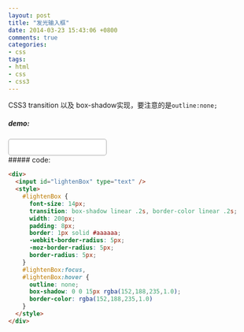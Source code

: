 ```yaml
---
layout: post
title: "发光输入框"
date: 2014-03-23 15:43:06 +0800
comments: true
categories:
- css
tags:
- html
- css
- css3
---
```


CSS3 transition 以及 box-shadow实现，要注意的是`outline:none;`

##### demo:
<div>
  <input id="lightenBox" type="text" />
  <style>
    #lightenBox {
      font-size: 14px;
      transition: box-shadow linear .2s, border-color linear .2s;
      width: 200px;
      padding: 8px;
      border: 1px solid #aaaaaa;
      -webkit-border-radius: 5px;
      -moz-border-radius: 5px;
      border-radius: 5px;
    }
    #lightenBox:focus, 
    #lightenBox:hover {
      outline: none;
      box-shadow: 0 0 15px rgba(152,188,235,1.0);
      border-color: rgba(152,188,235,1.0)
    }
  </style>
</div>
##### code:

``` html
<div>
  <input id="lightenBox" type="text" />
  <style>
    #lightenBox {
      font-size: 14px;
      transition: box-shadow linear .2s, border-color linear .2s;
      width: 200px;
      padding: 8px;
      border: 1px solid #aaaaaa;
      -webkit-border-radius: 5px;
      -moz-border-radius: 5px;
      border-radius: 5px;
    }
    #lightenBox:focus, 
    #lightenBox:hover {
      outline: none;
      box-shadow: 0 0 15px rgba(152,188,235,1.0);
      border-color: rgba(152,188,235,1.0)
    }
  </style>
</div>
```